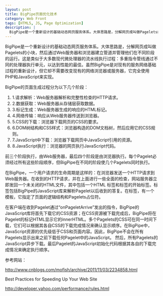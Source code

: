 ```yaml
---
layout: post
title: BigPipe页面优化技术
category: Web Front
tags: [HTML5, JS, Page Optimization]
description: |
  BigPipe是一个重新设计的基础动态网页服务体系。大体思路是，分解网页成叫做Pagelets的小块，然后通过Web服务器和浏览器建立管道并管理他们在不同阶段的运行。
---
```


BigPipe是一个重新设计的基础动态网页服务体系。大体思路是，分解网页成叫做Pagelets的小块，然后通过Web服务器和浏览器建立管道并管理他们在不同阶段的运行。这是类似于大多数现代微处理器的流水线执行过程：多重指令管线通过不同的处理器执行单元，以达到性能的最佳。虽然BigPipe是对现有的服务网络基础过程的重新设计，但它却不需要改变现有的网络浏览器或服务器，它完全使用PHP和JavaScript来实现。

BigPipe的页面生成过程分为以下几个阶段：

1. 1.请求解析：Web服务器解析和完整性检查的HTTP请求。
2. 2.数据获取：Web服务器从存储层获取数据。
3. 3.标记生成：Web服务器生成的响应的HTML标记。
4. 4.网络传输：响应从Web服务器传送到浏览器。
5. 5.CSS的下载：浏览器下载网页的CSS的要求。
6. 6.DOM树结构和CSS样式：浏览器构造的DOM文档树，然后应用它的CSS规则。
7. 7.JavaScript中下载：浏览器下载网页中JavaScript引用的资源。
8. 8.JavaScript执行：浏览器的网页执行JavaScript代码。

前三个阶段执行，由Web服务器，最后四个阶段是由浏览器执行。每个Pagelet必须经过所有这些阶段顺序，但BigPipe在不同的阶段使几个Pagelets同时执行。

在BigPipe，一个用户请求的生命周期是这样的：在浏览器发送一个HTTP请求到Web服务器。在收到的HTTP请求，并在上面进行一些全面的检查，网站服务器立即发回一个未关闭的HTML文件，其中包括一个HTML 标签和标签的开始标签。标签包括BigPipe的JavaScript库来解析Pagelet以后收到的答复。在标签，有一个模板，它指定了页面的逻辑结构和Pagelets占位符。

在客户端在收到Pagelet通过“onPageletArrive”发出的指令，BigPipe的JavaScript库将首先下载它的CSS资源；在CSS资源被下载完成后，BigPipe将在Pagelet的标记HTML显示它的innerHTML。多个Pagelets的CSS可在同一时间下载，它们可以根据其各自CSS的下载完成情况来确认显示顺序。在BigPipe中，JavaScript资源的优先级低于CSS和页面内容。因此，BigPipe不会在所有Pagelets显示出来之前下载任何Pagelet中的JavaScript。
然后，所有Pagelets的JavaScript异步下载。最后Pagelet的JavaScript初始化代码根据其各自的下载完成情况来确定执行顺序。

参考网站：

<http://www.cnblogs.com/mofish/archive/2011/11/03/2234858.html>

Best Practices for Speeding Up Your Web Site

<http://developer.yahoo.com/performance/rules.html>